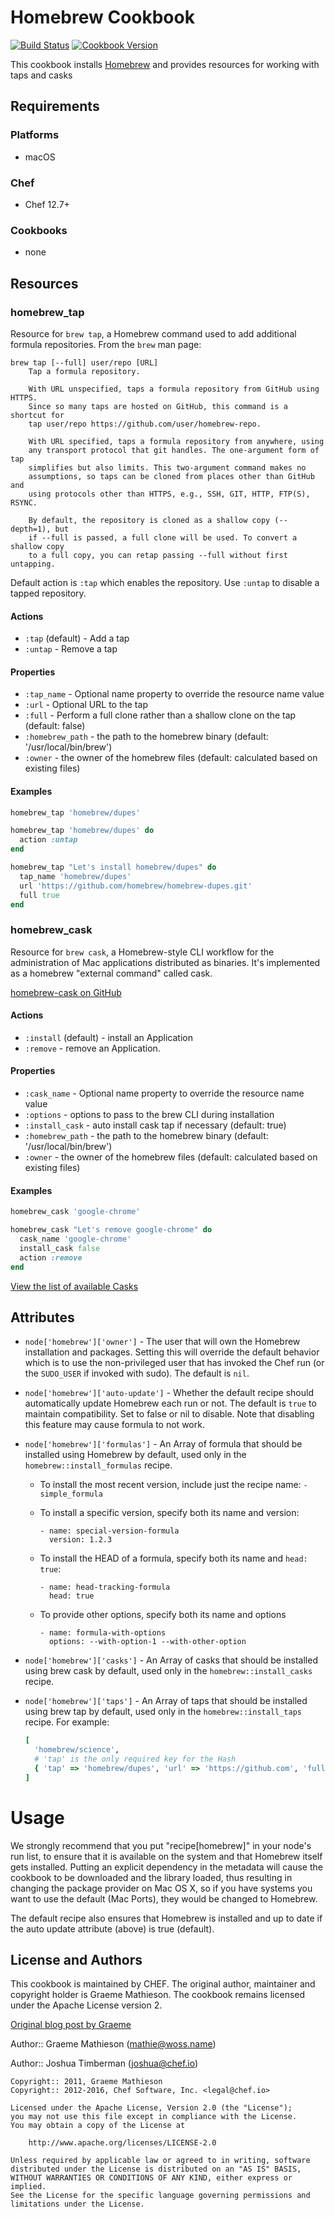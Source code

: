 # Homebrew Cookbook

[![Build Status](https://travis-ci.org/chef-cookbooks/homebrew.svg?branch=master)](http://travis-ci.org/chef-cookbooks/homebrew) [![Cookbook Version](https://img.shields.io/cookbook/v/homebrew.svg)](https://supermarket.chef.io/cookbooks/homebrew)

This cookbook installs [Homebrew](http://brew.sh/) and provides resources for working with taps and casks

## Requirements

### Platforms

- macOS

### Chef

- Chef 12.7+

### Cookbooks

- none

## Resources

### homebrew_tap

Resource for `brew tap`, a Homebrew command used to add additional formula repositories. From the `brew` man page:

```text
brew tap [--full] user/repo [URL]
    Tap a formula repository.

    With URL unspecified, taps a formula repository from GitHub using HTTPS.
    Since so many taps are hosted on GitHub, this command is a shortcut for
    tap user/repo https://github.com/user/homebrew-repo.

    With URL specified, taps a formula repository from anywhere, using
    any transport protocol that git handles. The one-argument form of tap
    simplifies but also limits. This two-argument command makes no
    assumptions, so taps can be cloned from places other than GitHub and
    using protocols other than HTTPS, e.g., SSH, GIT, HTTP, FTP(S), RSYNC.

    By default, the repository is cloned as a shallow copy (--depth=1), but
    if --full is passed, a full clone will be used. To convert a shallow copy
    to a full copy, you can retap passing --full without first untapping.
```

Default action is `:tap` which enables the repository. Use `:untap` to disable a tapped repository.

#### Actions

- `:tap` (default) - Add a tap
- `:untap` - Remove a tap

#### Properties

- `:tap_name` - Optional name property to override the resource name value
- `:url` - Optional URL to the tap
- `:full` - Perform a full clone rather than a shallow clone on the tap (default: false)
- `:homebrew_path` - the path to the homebrew binary (default: '/usr/local/bin/brew')
- `:owner` - the owner of the homebrew files (default: calculated based on existing files)

#### Examples

```ruby
homebrew_tap 'homebrew/dupes'

homebrew_tap 'homebrew/dupes' do
  action :untap
end

homebrew_tap "Let's install homebrew/dupes" do
  tap_name 'homebrew/dupes'
  url 'https://github.com/homebrew/homebrew-dupes.git'
  full true
end
```

### homebrew_cask

Resource for `brew cask`, a Homebrew-style CLI workflow for the administration of Mac applications distributed as binaries. It's implemented as a homebrew "external command" called cask.

[homebrew-cask on GitHub](https://github.com/caskroom/homebrew-cask)

#### Actions

- `:install` (default) - install an Application
- `:remove` - remove an Application.

#### Properties

- `:cask_name` - Optional name property to override the resource name value
- `:options` - options to pass to the brew CLI during installation
- `:install_cask` - auto install cask tap if necessary (default: true)
- `:homebrew_path` - the path to the homebrew binary (default: '/usr/local/bin/brew')
- `:owner` - the owner of the homebrew files (default: calculated based on existing files)

#### Examples

```ruby
homebrew_cask 'google-chrome'

homebrew_cask "Let's remove google-chrome" do
  cask_name 'google-chrome'
  install_cask false
  action :remove
end
```

[View the list of available Casks](https://github.com/caskroom/homebrew-cask/tree/master/Casks)

## Attributes

- `node['homebrew']['owner']` - The user that will own the Homebrew installation and packages. Setting this will override the default behavior which is to use the non-privileged user that has invoked the Chef run (or the `SUDO_USER` if invoked with sudo). The default is `nil`.
- `node['homebrew']['auto-update']` - Whether the default recipe should automatically update Homebrew each run or not. The default is `true` to maintain compatibility. Set to false or nil to disable. Note that disabling this feature may cause formula to not work.
- `node['homebrew']['formulas']` - An Array of formula that should be installed using Homebrew by default, used only in the `homebrew::install_formulas` recipe.

  - To install the most recent version, include just the recipe name: `- simple_formula`
  - To install a specific version, specify both its name and version:

    ```
    - name: special-version-formula
      version: 1.2.3
    ```

  - To install the HEAD of a formula, specify both its name and `head: true`:

    ```
    - name: head-tracking-formula
      head: true
    ```

  - To provide other options, specify both its name and options

    ```
    - name: formula-with-options
      options: --with-option-1 --with-other-option
    ```

- `node['homebrew']['casks']` - An Array of casks that should be installed using brew cask by default, used only in the `homebrew::install_casks` recipe.

- `node['homebrew']['taps']` - An Array of taps that should be installed using brew tap by default, used only in the `homebrew::install_taps` recipe. For example:<br>

  ```ruby
  [
    'homebrew/science',
    # 'tap' is the only required key for the Hash
    { 'tap' => 'homebrew/dupes', 'url' => 'https://github.com', 'full' => true }
  ]
  ```

# Usage

We strongly recommend that you put "recipe[homebrew]" in your node's run list, to ensure that it is available on the system and that Homebrew itself gets installed. Putting an explicit dependency in the metadata will cause the cookbook to be downloaded and the library loaded, thus resulting in changing the package provider on Mac OS X, so if you have systems you want to use the default (Mac Ports), they would be changed to Homebrew.

The default recipe also ensures that Homebrew is installed and up to date if the auto update attribute (above) is true (default).

## License and Authors

This cookbook is maintained by CHEF. The original author, maintainer and copyright holder is Graeme Mathieson. The cookbook remains licensed under the Apache License version 2.

[Original blog post by Graeme](https://woss.name/articles/converging-your-home-directory-with-chef/)

Author:: Graeme Mathieson ([mathie@woss.name](mailto:mathie@woss.name))

Author:: Joshua Timberman ([joshua@chef.io](mailto:joshua@chef.io))

```text
Copyright:: 2011, Graeme Mathieson
Copyright:: 2012-2016, Chef Software, Inc. <legal@chef.io>

Licensed under the Apache License, Version 2.0 (the "License");
you may not use this file except in compliance with the License.
You may obtain a copy of the License at

    http://www.apache.org/licenses/LICENSE-2.0

Unless required by applicable law or agreed to in writing, software
distributed under the License is distributed on an "AS IS" BASIS,
WITHOUT WARRANTIES OR CONDITIONS OF ANY KIND, either express or implied.
See the License for the specific language governing permissions and
limitations under the License.
```
